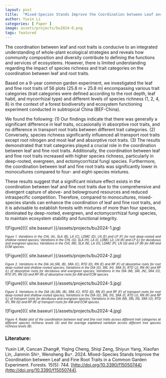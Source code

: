 ```yaml
---
layout: post
title:  "Mixed-Species Stands Improve the Coordination between Leaf and Fine Root Traits in a Common Garden Experiment"
author: Yuxin Li
categories: [ Paper ]
image: assets/projects/bu2024-0.png
tags: featured
---
```

The coordination between leaf and root traits is conducive to an integrated understanding of whole-plant ecological strategies and reveals how community composition and diversity contribute to defining the functions and services of ecosystems. However, there is limited understanding regarding the impact of species richness and trait categories on the coordination between leaf and root traits. 

Based on a 9-year common garden experiment, we investigated the leaf and fine root traits of 56 plots (25.8 m × 25.8 m) encompassing various trait categories (trait categories were defined according to the root depth, leaf habit, and mycorrhizal type) and different levels of species richness (1, 2, 4, 8) in the context of a forest biodiversity and ecosystem functioning experiment conducted in subtropical China (BEF-China). 

We found the following: (1) Our findings indicate that there was generally a significant difference in leaf traits, occasionally in absorptive root traits, and no difference in transport root traits between different trait categories. (2) Conversely, species richness significantly influenced all transport root traits except root nitrogen and most leaf and absorptive root traits. (3) The results demonstrated that trait categories played a crucial role in the coordination between leaf and fine root traits. Additionally, the coordination between leaf and fine root traits increased with higher species richness, particularly in deep-rooted, evergreen, and ectomycorrhizal fungi species. Furthermore, the coordination between leaf and fine root traits was significantly lower in monocultures compared to four- and eight-species mixtures. 

These results suggest that a significant mixture effect exists in the coordination between leaf and fine root traits due to the comprehensive and divergent capture of above- and belowground resources and reduced intraspecific competition. Therefore, compared to monocultures, mixed-species stands can enhance the coordination of leaf and fine root traits, and it is advisable to establish forests with mixtures of more than four species, dominated by deep-rooted, evergreen, and ectomycorrhizal fungi species, to maintain ecosystem stability and functional integrity.

![Figure]({{ site.baseurl }}/assets/projects/bu2024-1.jpg)
<p style='text-align: justify;' ><span style="font-style: italic; font-size:70%">Figure 1. Variations in the CHL (A), SLA (B), LA (C), LDMC (D), LN (E) and LP (F) for root deep-rooted and shallow-rooted species; Variations in the CHL (G), SLA (H), LA (I), LDMC (J), LN (K) and LP (L) for deciduous and evergreen species; Variations in the CHL (M), SLA (N), LA (O), LDMC (P), LN (Q) and LP (R) for AM and ECM species.
</span></p>

![Figure]({{ site.baseurl }}/assets/projects/bu2024-2.jpg)
<p style='text-align: justify;' ><span style="font-style: italic; font-size:70%">Figure 2. Variations in the DIA (A),SRL (B), SRA (C), RTD (D), RN (E) and RP (F) of absorptive roots for root deep-rooted and shallow-rooted species; Variations in the DIA (G), SRL (H), SRA (I), RTD (J), RN (K) and RP (L) of absorptive roots for deciduous and evergreen species; Variations in the DIA (M), SRL (N), SRA (O), RTD (P), RN (Q) and RP (R) of absorptive roots for AM and ECM species.
</span></p>

![Figure]({{ site.baseurl }}/assets/projects/bu2024-3.jpg)
<p style='text-align: justify;' ><span style="font-style: italic; font-size:70%">Figure 3. Variations in the DIA (A),SRL (B), SRA (C), RTD (D), RN (E) and RP (F) of transport roots for root deep-rooted and shallow-rooted species; Variations in the DIA (G), SRL (H), SRA (I), RTD (J), RN (K) and RP (L) of transport roots for deciduous and evergreen species; Variations in the DIA (M), SRL (N), SRA (O), RTD (P), RN (Q) and RP (R) of transport roots for AM and ECM species. 
</span></p>

![Figure]({{ site.baseurl }}/assets/projects/bu2024-4.jpg)
<p style='text-align: justify;' ><span style="font-style: italic; font-size:70%">Figure 4. Radar plot of the coordination between leaf and fine root traits across different trait categories at different species richness levels (A) and the average explained variation across different tree species richness levels (B).
</span></p>

### Literature:
Yuxin Li#, Cancan Zhang#, Yiqing Cheng, Shiqi Zeng, Shiyun Yang, Xiaofan Lin, Jianmin Shi<code>&ast;</code>, Wensheng Bu<code>&ast;</code>. 2024. Mixed-Species Stands Improve the Coordination between Leaf and Fine Root Traits in a Common Garden Experiment. Forests. 15(5): 744. [http://doi.org/10.3390/f15050744](http://doi.org/10.3390/f15050744). 
